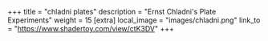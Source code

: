 +++
title = "chladni plates"
description = "Ernst Chladni's Plate Experiments"
weight = 15
[extra]
local_image = "images/chladni.png"
link_to = "https://www.shadertoy.com/view/ctK3DV"
+++